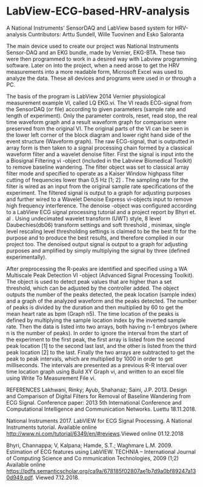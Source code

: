 # LabView-ECG-based-HRV-analysis
A National Instruments' SensorDAQ and LabView based system for HRV-analysis
Cuntributors: Arttu Sundell, Wille Tuovinen and Esko Saloranta

The main device used to create our project was National Instruments Sensor-DAQ and an EKG bundle, made by Vernier, EKG-BTA. 
These two were then programmed to work in a desired way with Labview programming software. Later on into the project, 
when a need arose to get the HRV measurements into a more readable form, Microsoft Excel was used to analyze the data. 
These all devices and programs were used in or through a PC.

The basis of the program is LabView 2014 Vernier physiological measurement example VI, called LQ EKG.vi. 
The VI reads ECG-signal from the SensorDAQ (or file) according to given parameters (sample rate and length of experiment). 
Only the parameter controls, reset, read stop, the real time waveform graph and a result waveform graph for comparison were 
preserved from the original VI. The original parts of the VI can be seen in the lower left corner of the block diagram and 
lower right hand side of the event structure (Waveform graph). The raw ECG-signal, 
that is outputted in array form is then taken to a signal processing chain formed by a classical waveform filter 
and a wavelet denoise filter.
First the signal is input into the a Biosignal Filtering vi -object (included in the Labview Biomedical Toolkit) 
to remove baseline wandering. The filter object was set to classical array filter mode and specified to operate 
as a Kaiser Window highpass filter cutting of frequencies lower than 0,5 Hz   [1; 2] . The sampling rate for the filter 
is wired as an input from the original sample rate specifications of the experiment. The filtered signal is output to a graph 
for adjusting purposes and further wired to a Wavelet Denoise Express vi-objects input to remove high frequency interference. 
The denoise -object was configured according to a LabView ECG signal processing tutorial and a project report by Bhyri et. al . 
Using undecimated wavelet transform (UWT) style, 8 level Daubechies(db06) transform settings and soft threshold , minimax, 
single level rescaling level thresholding settings is claimed to be the best fit for the purpose and to produce the best results, 
and therefore complied in our project too. The denoised output signal is output to a graph for adjusting purposes and amplified by
simply multiplying the signal by three (defined experimentally).

After preprocessing the  R-peaks are identified and specified using a WA Multiscale Peak Detection VI -object 
(Advanced Signal Processing Toolkit). The object is used to detect peak values that are higher than a set threshold, 
which can be adjusted by the controller added. The object outputs the number of the peaks detected, the peak location 
(sample index) and a graph of the analyzed waveform and the peaks detected. The number of peaks is divided by the duration 
and then multiplied by 60 to get the mean heart rate as bpm (Graph n5). The time location of the peaks is defined 
by multiplying the sample location index by the inverted sample rate. Then the data is listed into two arrays, 
both having n-1 embryos (where n is the number of peaks). In order to ignore the interval from the start of the experiment
to the first peak, the first array is listed from the second peak location [1] to the second last last, and the other is listed
from the third peak location [2] to the last. Finally the two arrays are subtracted to get the peak to peak intervals, 
which are multiplied by 1000 in order to get milliseconds. The intervals are presented as a previous R-R interval over 
time location graph using Build XY Graph vi, and written to an excel file using Write To Measurement File vi.

REFERENCES
Lakhwani, Rinky; Ayub, Shahanaz; Saini, J.P. 2013. Design and Comparison of Digital Filters for Removal of Baseline Wandering from ECG Signal. Conference paper: 2013 5th International Conference and Computational Intelligence and Communication Networks. Luettu 18.11.2018. 

National Instruments 2017. LabVIEW for ECG Signal Processing. A National Instruments tutorial. Available online <http://www.ni.com/tutorial/6349/en/#reviews>.Viewed online 01.12.2018

Bhyri, Channappa; V, Kalpana; Hamde, S.T.; Waghmare L.M. 2009. Estimation of ECG features using LabVIEW. TECHNIA – International Journal of Computing Science and Co mmunication Technologies, 2009 (1;2) Available online <https://pdfs.semanticscholar.org/ca9a/678185f02807ae1b7d9a0bf89247a130d949.pdf>. Viewed 7.12.2018.



